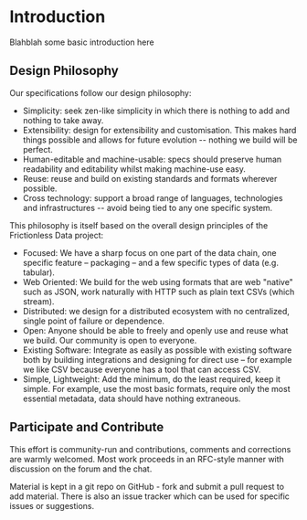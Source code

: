 # Introduction

Blahblah some basic introduction here

## Design Philosophy

Our specifications follow our design philosophy:

* Simplicity: seek zen-like simplicity in which there is nothing to add and nothing to take away.
* Extensibility: design for extensibility and customisation. This makes hard things possible and allows for future evolution -- nothing we build will be perfect.
* Human-editable and machine-usable: specs should preserve human readability and editability whilst making machine-use easy.
* Reuse: reuse and build on existing standards and formats wherever possible.
* Cross technology: support a broad range of languages, technologies and infrastructures -- avoid being tied to any one specific system.

This philosophy is itself based on the overall design principles of the Frictionless Data project:

* Focused: We have a sharp focus on one part of the data chain, one specific feature – packaging – and a few specific types of data (e.g. tabular).
* Web Oriented: We build for the web using formats that are web "native" such as JSON, work naturally with HTTP such as plain text CSVs (which stream).
* Distributed: we design for a distributed ecosystem with no centralized, single point of failure or dependence.
* Open: Anyone should be able to freely and openly use and reuse what we build. Our community is open to everyone.
* Existing Software: Integrate as easily as possible with existing software both by building integrations and designing for direct use – for example we like CSV because everyone has a tool that can access CSV.
* Simple, Lightweight: Add the minimum, do the least required, keep it simple. For example, use the most basic formats, require only the most essential metadata, data should have nothing extraneous.

## Participate and Contribute

This effort is community-run and contributions, comments and corrections are warmly welcomed. Most work proceeds in an RFC-style manner with discussion on the forum and the chat.

Material is kept in a git repo on GitHub - fork and submit a pull request to add material. There is also an issue tracker which can be used for specific issues or suggestions.